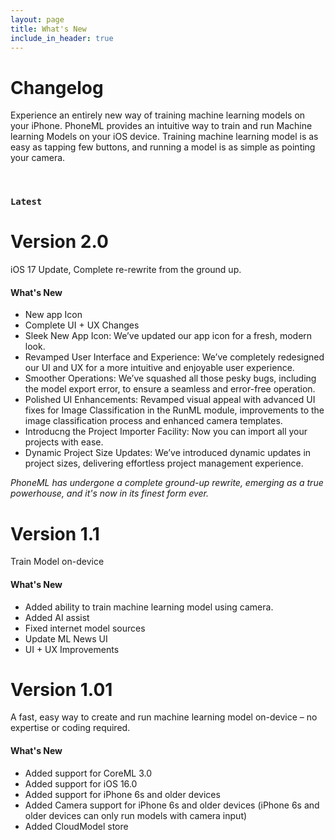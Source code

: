 ```yaml
---
layout: page
title: What's New
include_in_header: true
---
```


# Changelog

Experience an entirely new way of training machine learning models on your iPhone. PhoneML provides an intuitive way to train and run Machine learning Models on your iOS device. Training machine learning model is as easy as tapping few buttons, and running a model is as simple as pointing your camera.

<br>

### `Latest`

# **Version 2.0**

iOS 17 Update, Complete re-rewrite from the ground up.

#### What's New

- New app Icon
- Complete UI + UX Changes
- Sleek New App Icon: We’ve updated our app icon for a fresh, modern look.
- Revamped User Interface and Experience: We’ve completely redesigned our UI and UX for a more intuitive and enjoyable user experience.
- Smoother Operations: We’ve squashed all those pesky bugs, including the model export error, to ensure a seamless and error-free operation.
- Polished UI Enhancements: Revamped visual appeal with advanced UI fixes for Image Classification in the RunML module, improvements to the image classification process and enhanced camera templates.
- Introducng the Project Importer Facility: Now you can import all your projects with ease.
- Dynamic Project Size Updates: We’ve introduced dynamic updates in project sizes, delivering effortless project management experience.

*PhoneML has undergone a complete ground-up rewrite, emerging as a true powerhouse, and it's now in its finest form ever.*

# **Version 1.1**

Train Model on-device

#### What's New

- Added ability to train machine learning model using camera.
- Added AI assist
- Fixed internet model sources
- Update ML News UI
- UI + UX Improvements

# **Version 1.01**

A fast, easy way to create and run machine learning model on-device – no expertise or coding required.

#### What's New

- Added support for CoreML 3.0
- Added support for iOS 16.0
- Added support for iPhone 6s and older devices
- Added Camera support for iPhone 6s and older devices (iPhone 6s and older devices can only run models with camera input)
- Added CloudModel store

